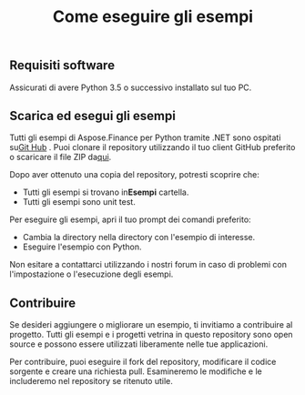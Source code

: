 ﻿---
title: Come eseguire gli esempi
type: docs
weight: 70
url: /it/python-net/how-to-run-the-examples/
description: Scarica ed esegui gli esempi della libreria Python Finance API da GitHub
---
## **Requisiti software**
Assicurati di avere Python 3.5 o successivo installato sul tuo PC.

## **Scarica ed esegui gli esempi**
 Tutti gli esempi di Aspose.Finance per Python tramite .NET sono ospitati su[Git Hub](https://github.com/aspose-finance/Aspose.Finance-for-Python-via.NET) . Puoi clonare il repository utilizzando il tuo client GitHub preferito o scaricare il file ZIP da[qui](https://github.com/aspose-finance/Aspose.Finance-for-Python-via.NET/archive/master.zip).

Dopo aver ottenuto una copia del repository, potresti scoprire che:
-  Tutti gli esempi si trovano in**Esempi** cartella.
- Tutti gli esempi sono unit test.

Per eseguire gli esempi, apri il tuo prompt dei comandi preferito:
- Cambia la directory nella directory con l'esempio di interesse.
- Eseguire l'esempio con Python.

Non esitare a contattarci utilizzando i nostri forum in caso di problemi con l'impostazione o l'esecuzione degli esempi.
## **Contribuire**
Se desideri aggiungere o migliorare un esempio, ti invitiamo a contribuire al progetto. Tutti gli esempi e i progetti vetrina in questo repository sono open source e possono essere utilizzati liberamente nelle tue applicazioni.

Per contribuire, puoi eseguire il fork del repository, modificare il codice sorgente e creare una richiesta pull. Esamineremo le modifiche e le includeremo nel repository se ritenuto utile.
